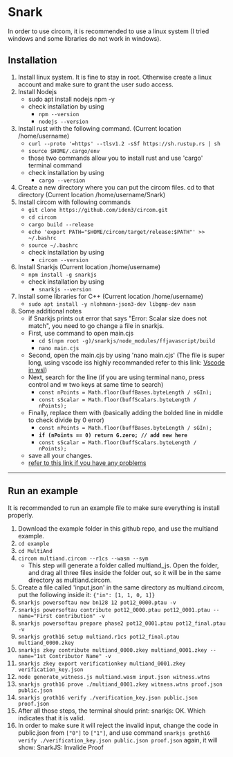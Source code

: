 # Snark
In order to use circom, it is recommended to use a linux system (I tried windows and some libraries do not work in windows).
## Installation
1. Install linux system. It is fine to stay in root. Otherwise create a linux account and make sure to grant the user sudo access.
2. Install Nodejs
    - sudo apt install nodejs npm -y
    - check installation by using
        - `npm --version`
        - `nodejs --version`
4. Install rust with the following command. (Current location /home/username)
    - `curl --proto '=https' --tlsv1.2 -sSf https://sh.rustup.rs | sh`
    - `source $HOME/.cargo/env`
    - those two commands allow you to install rust and use 'cargo' terminal command
    - check installation by using
        - `cargo --version`
5. Create a new directory where you can put the circom files. cd to that directory (Current location /home/username/Snark)
6. Install circom with following commands
    - `git clone https://github.com/iden3/circom.git`
    - `cd circom`
    - `cargo build --release`
    - `echo 'export PATH="$HOME/circom/target/release:$PATH"' >> ~/.bashrc`
    - `source ~/.bashrc`
    - check installation by using
        - `circom --version`
7. Install Snarkjs (Current location /home/username)
    - `npm install -g snarkjs`
    - check installation by using
        - `snarkjs --version`
8. Install some libraries for C++ (Current location /home/username)
    - `sudo apt install -y nlohmann-json3-dev libgmp-dev nasm`
9. Some additional notes
    - if Snarkjs prints out error that says "Error: Scalar size does not match", you need to go change a file in snarkjs.
    - First, use command to open main.cjs
        - `cd $(npm root -g)/snarkjs/node_modules/ffjavascript/build`
        - `nano main.cjs`
    - Second, open the main.cjs by using 'nano main.cjs' (The file is super long, using vscode iss highly recommanded refer to this link: [Vscode in wsl]( https://code.visualstudio.com/docs/remote/wsl))
    - Next, search for the line (if you are using terminal nano, press control and w two keys at same time to search)
        - `const nPoints = Math.floor(buffBases.byteLength / sGIn);`
        - `const sScalar = Math.floor(buffScalars.byteLength / nPoints);`
    - Finally, replace them with (basically adding the bolded line in middle to check divide by 0 error)
        - `const nPoints = Math.floor(buffBases.byteLength / sGIn);`
        - **`if (nPoints == 0) return G.zero; // add new here`**
        - `const sScalar = Math.floor(buffScalars.byteLength / nPoints);`
    - save all your changes.
    - [refer to this link if you have any problems](https://github.com/iden3/snarkjs/issues/301)
___
## Run an example
It is recommended to run an example file to make sure everything is install properly. 
1. Download the example folder in this github repo, and use the multiand example.
2. `cd example`
3. `cd MultiAnd`
4. `circom multiand.circom --r1cs --wasm --sym`
   - This step will generate a folder called multiand_js. Open the folder, and drag all three files inside the folder out, so it will be in the same directory as multiand.circom.
5. Create a file called 'input.json' in the same directory as multiand.circom, put the following inside it: `{"in": [1, 1, 0, 1]}`
6. `snarkjs powersoftau new bn128 12 pot12_0000.ptau -v`
7. `snarkjs powersoftau contribute pot12_0000.ptau pot12_0001.ptau --name="First contribution" -v`
8. `snarkjs powersoftau prepare phase2 pot12_0001.ptau pot12_final.ptau -v`
9. `snarkjs groth16 setup multiand.r1cs pot12_final.ptau multiand_0000.zkey`
12. `snarkjs zkey contribute multiand_0000.zkey multiand_0001.zkey --name="1st Contributor Name" -v`
13. `snarkjs zkey export verificationkey multiand_0001.zkey verification_key.json`
14. `node generate_witness.js multiand.wasm input.json witness.wtns`
15. `snarkjs groth16 prove ./multiand_0001.zkey witness.wtns proof.json public.json`
16. `snarkjs groth16 verify ./verification_key.json public.json proof.json`
17. After all those steps, the terminal should print: snarkjs: OK. Which indicates that it is valid.
18. In order to make sure it will reject the invalid input, change the code in public.json from `["0"]` to `["1"]`, and use command  `snarkjs groth16 verify ./verification_key.json public.json proof.json` again, it will show: SnarkJS: Invalide Proof
